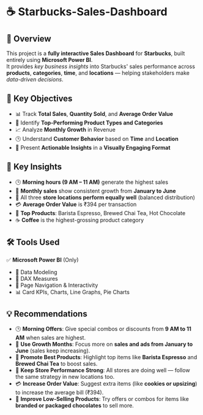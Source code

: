 # ☕ Starbucks-Sales-Dashboard
## 🔹 Overview

This project is a **fully interactive Sales Dashboard** for **Starbucks**, built entirely using **Microsoft Power BI**.  
It provides *key business insights* into Starbucks' sales performance across **products**, **categories**, **time**, and **locations** — helping stakeholders make *data-driven decisions*.

## 🎯 Key Objectives

- 📊 Track **Total Sales**, **Quantity Sold**, and **Average Order Value**
- 🥇 Identify **Top-Performing Product Types and Categories**
- 📈 Analyze **Monthly Growth** in Revenue
- 🕒 Understand **Customer Behavior** based on **Time** and **Location**
- 🎨 Present **Actionable Insights** in a **Visually Engaging Format**

## 📌 Key Insights

- 🕒 **Morning hours (9 AM – 11 AM)** generate the highest sales
- 📆 **Monthly sales** show consistent growth from **January to June**
- 🏬 All three **store locations perform equally well** (balanced distribution)
- 💳 **Average Order Value** is ₹394 per transaction
- 🥇 **Top Products**: Barista Espresso, Brewed Chai Tea, Hot Chocolate
- ☕ **Coffee** is the highest-grossing product category

## 🛠️ Tools Used

✅ **Microsoft Power BI** (Only)

- 🔗 Data Modeling
- 🧮 DAX Measures
- 📄 Page Navigation & Interactivity
- 📊 Card KPIs, Charts, Line Graphs, Pie Charts

## 💡 Recommendations

- 🕒 **Morning Offers**: Give special combos or discounts from **9 AM to 11 AM** when sales are highest.
- 📆 **Use Growth Months**: Focus more on **sales and ads from January to June** (sales keep increasing).
- 🥇 **Promote Best Products**: Highlight top items like **Barista Espresso** and **Brewed Chai Tea** to boost sales.
- 🏬 **Keep Store Performance Strong**: All stores are doing well — follow the same strategy in new locations too.
- 💳 **Increase Order Value**: Suggest extra items (like **cookies or upsizing**) to increase the average bill (₹394).
- 🍫 **Improve Low-Selling Products**: Try offers or combos for items like **branded or packaged chocolates** to sell more.


